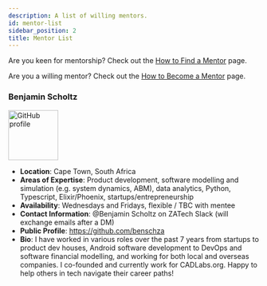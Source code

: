 ```yaml
---
description: A list of willing mentors.
id: mentor-list
sidebar_position: 2
title: Mentor List
---
```

<head>
    <meta property="og:title" content="Mentor List" />
    <meta property="og:type" content="article" />
    <meta property="og:url" content="https://www.developermentoring.guide/finding-a-mentor/mentor-list" />
</head>

Are you keen for mentorship? Check out the [How to Find a Mentor](how-to-find-a-mentor) page.

Are you a willing mentor? Check out the [How to Become a Mentor](how-to-become-a-mentor) page.

<!-- Example:
### John Doe
<img src="https://github.com/johndoe.png" alt="GitHub profile" width="100"/>

- **Location**: New York, USA
- **Areas of Expertise**: Web Development, JavaScript
- **Availability**: Monday to Friday, 9am to 5pm
- **Contact Information**: @johndoe on ZATech Slack
- **Public Profile**: https://github.com/johndoe
- **Bio**: I have been working as a web developer for 5 years and I love helping others learn and grow in their programming journey.
-->

<!-- Add more mentor details below this line -->

### Benjamin Scholtz
<img src="https://github.com/benschza.png" alt="GitHub profile" width="100"/>

- **Location**: Cape Town, South Africa
- **Areas of Expertise**: Product development, software modelling and simulation (e.g. system dynamics, ABM), data analytics, Python, Typescript, Elixir/Phoenix, startups/entrepreneurship
- **Availability**: Wednesdays and Fridays, flexible / TBC with mentee
- **Contact Information**: @Benjamin Scholtz on ZATech Slack (will exchange emails after a DM)
- **Public Profile**: https://github.com/benschza
- **Bio**: I have worked in various roles over the past 7 years from startups to product dev houses, Android software development to DevOps and software financial modelling, and working for both local and overseas companies. I co-founded and currently work for CADLabs.org. Happy to help others in tech navigate their career paths!
